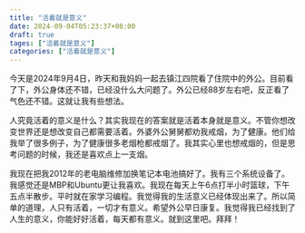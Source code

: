 ```yaml
---
title: "活着就是意义"
date: 2024-09-04T05:23:37+08:00
draft: true
tages: ["活着就是意义"]
categories: ["活着就是意义"]
---
```


 
 
  今天是2024年9月4日，昨天和我妈妈一起去镇江四院看了住院中的外公。目前看了下，外公身体还不错，已经没什么大问题了。外公已经88岁左右吧，反正看了气色还不错。这就让我有些想法。
  
  
  人究竟活着的意义是什么？其实我现在的答案就是活着本身就是意义。不管你想改变世界还是想改变自己都需要活着。外婆外公舅舅都劝我戒烟，为了健康。他们给我举了很多例子，为了健康很多老烟枪都戒烟了。我其实心里也想戒烟的，但是思考问题的时候，我还是喜欢点上一支烟。
  
  
  我现在把我2012年的老电脑维修加换笔记本电池搞好了。我有三个系统设备了。我感觉还是MBP和Ubuntu更让我喜欢。我现在每天上午6点打半小时篮球，下午五点半散步。平时就在家学习编程。我觉得我的生活意义已经体现出来了。所以简单的道理，人只有活着，一切才有意义。希望外公早日康复。我觉得我已经找到了人生的意义，你能好好活着，每天都有意义。就到这里吧。拜拜！
  